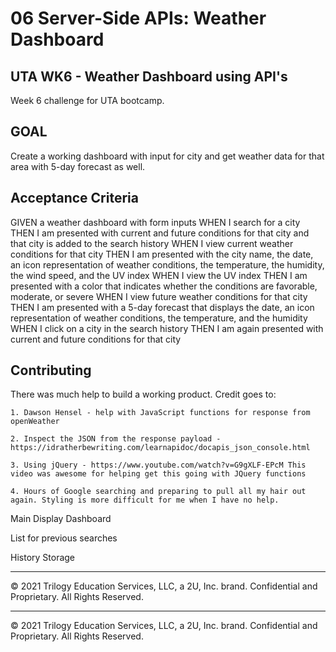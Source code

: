 # 06 Server-Side APIs: Weather Dashboard

## UTA WK6 - Weather Dashboard using API's
Week 6 challenge for UTA bootcamp.

## GOAL
Create a working dashboard with input for city and get weather data for that area with 5-day forecast as well.

## Acceptance Criteria
GIVEN a weather dashboard with form inputs
WHEN I search for a city
THEN I am presented with current and future conditions for that city and that city is added to the search history
WHEN I view current weather conditions for that city
THEN I am presented with the city name, the date, an icon representation of weather conditions, the temperature, the humidity, the wind speed, and the UV index
WHEN I view the UV index
THEN I am presented with a color that indicates whether the conditions are favorable, moderate, or severe
WHEN I view future weather conditions for that city
THEN I am presented with a 5-day forecast that displays the date, an icon representation of weather conditions, the temperature, and the humidity
WHEN I click on a city in the search history
THEN I am again presented with current and future conditions for that city

## Contributing
There was much help to build a working product. Credit goes to:

    1. Dawson Hensel - help with JavaScript functions for response from openWeather
   
    2. Inspect the JSON from the response payload - https://idratherbewriting.com/learnapidoc/docapis_json_console.html
   
    3. Using jQuery - https://www.youtube.com/watch?v=G9gXLF-EPcM This video was awesome for helping get this going with JQuery functions
    
    4. Hours of Google searching and preparing to pull all my hair out again. Styling is more difficult for me when I have no help.

Main Display Dashboard


List for previous searches


History Storage




- - -
© 2021 Trilogy Education Services, LLC, a 2U, Inc. brand. Confidential and Proprietary. All Rights Reserved.




- - -
© 2021 Trilogy Education Services, LLC, a 2U, Inc. brand. Confidential and Proprietary. All Rights Reserved.
